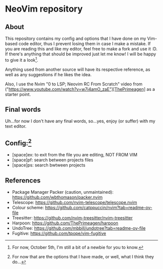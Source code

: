 # NeoVim repository

## About
This repository contains my config and options that I have done on my Vim-based code editor, thus I prevent losing them in case I make a mistake.
If you are reading this and like my editor, feel free to make a fork and use it :D. If there's anything that should be improved just let me know! I will be happy to give it a look[^1].

Anything used from another source will have its respective reference, as well as any suggestions if he likes the idea.

Also, I use the Nvim "0 to LSP; Neovim RC From Scratch" video from ("https://www.youtube.com/watch?v=w7i4amO_zaE")[ThePrimeagen] as a starter point.

## Final words
Uh...for now I don't have any final words, so...yes, enjoy (or suffer) with my text editor.

## Config:[^2]
* [space]ex: to exit from the file you are editing, NOT FROM VIM
* [space]pf: search between projects files
* [space]ps: search bwtween projects

## References
* Package Manager Packer (caution, unmaintained): https://github.com/wbthomason/packer.nvim 
* Telescope: https://github.com/nvim-telescope/telescope.nvim
* Colour scheme: https://github.com/catppuccin/nvim?tab=readme-ov-file
* Treesitter: https://github.com/nvim-treesitter/nvim-treesitter
* Harpoon: https://github.com/ThePrimeagen/harpoon
* UndoTree: https://github.com/mbbill/undotree?tab=readme-ov-file
* Fugitive: https://github.com/tpope/vim-fugitive

[^1]: For now, October 5th, I'm still a bit of a newbie for you to know.
[^2]: For now that are the options that I have made, or well, what I think they do...
